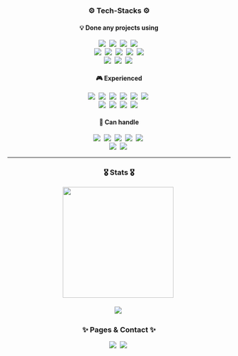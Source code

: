 <!-- Tech Stack Section -->
<h3 align='center'>⚙ Tech-Stacks ⚙</h3>
<h4 align='center'>💡 Done any projects using</h4>
<p align='center'>
<!-- Tools -->
  <!-- Git -->
  <img src="https://img.shields.io/badge/Git-F05032?style=flat-square&logo=Git&logoColor=white"/></a>&nbsp
  <!-- GitHub -->
  <img src="https://img.shields.io/badge/GitHub-181717?style=flat-square&logo=GitHub&logoColor=white"/></a>&nbsp
  <!-- Notion -->
  <img src="https://img.shields.io/badge/Notion-000000?style=flat-square&logo=Notion&logoColor=white"/></a>&nbsp
  <!-- VSCode -->
  <img src="https://img.shields.io/badge/VisualStudioCode-0165a9?style=flat-square&logo=VisualStudioCode&logoColor=white"/></a>&nbsp
  <br>
<!-- Lang. -->
  <!-- Python -->
  <img src="https://img.shields.io/badge/Python-3766AB?style=flat-square&logo=Python&logoColor=white"/></a>&nbsp
  <!-- C++ -->
  <img src="https://img.shields.io/badge/C++-00599C?style=flat-square&logo=c%2B%2B&logoColor=white"/></a>&nbsp
  <!-- HTML -->
  <img src="https://img.shields.io/badge/HTML-E34F26?style=flat-square&logo=HTML5&logoColor=white"/></a>&nbsp
  <!-- CSS -->
  <img src="https://img.shields.io/badge/CSS-1572B6?style=flat-square&logo=CSS3&logoColor=white"/></a>&nbsp
  <!-- JavaScript -->
  <img src="https://img.shields.io/badge/JavaScript-F7DF1E?style=flat-square&logo=JavaScript&logoColor=white"/>
  <br>
<!-- Lib. / Frmaeworks -->
  <!-- NumPy -->
  <img src="https://img.shields.io/badge/NumPy-013243?style=flat-square&logo=NumPy&logoColor=white"/></a>&nbsp
  <!-- pandas -->
  <img src="https://img.shields.io/badge/pandas-150458?style=flat-square&logo=pandas&logoColor=white"/></a>&nbsp
  <!-- aiohttp -->
  <img src="https://img.shields.io/badge/aiohttp-2C5BB4?style=flat-square&logo=aiohttp&logoColor=white"/></a>&nbsp
</p>

<h4 align='center'>🎮 Experienced</h4>
<p align='center'>
<!-- Lang. -->
  <!-- Dart -->
<!--   <img src="https://img.shields.io/badge/Dart-0175C2?style=flat-square&logo=Dart&logoColor=white"/></a>&nbsp -->
  <!-- Go -->
  <img src="https://img.shields.io/badge/Go-00ADD8?style=flat-square&logo=Go&logoColor=white"/></a>&nbsp
  <!-- JAVA -->
  <img src="https://img.shields.io/badge/Java-007396?style=flat-square&logo=JAVA&logoColor=white"/></a>&nbsp
  <!-- Kotlin -->
  <img src="https://img.shields.io/badge/Kotlin-7F52FF?style=flat-square&logo=Kotlin&logoColor=white"/></a>&nbsp
<!-- Lib. / Frmaeworks / Tools -->
  <!-- AWS -->
  <img src="https://img.shields.io/badge/AmazonAWS-232F3E?style=flat-square&logo=AmazonAWS&logoColor=white"/></a>&nbsp
  <!-- Flutter -->
<!--   <img src="https://img.shields.io/badge/Flutter-02569B?style=flat-square&logo=Flutter&logoColor=white"/></a>&nbsp -->
  <!-- SQLite -->
  <img src="https://img.shields.io/badge/SQLite-003B57?style=flat-square&logo=SQLite&logoColor=white"/></a>&nbsp
  <!-- Jira -->
  <img src="https://img.shields.io/badge/Jira-0052CC?style=flat-square&logo=jira&logoColor=white"/></a>&nbsp
  <br>
  <!-- TypeScript -->
  <img src="https://img.shields.io/badge/TypeScript-3178C6?style=flat-square&logo=typescript&logoColor=white"/></a>&nbsp
  <!-- Vue.js -->
  <img src="https://img.shields.io/badge/Vue.js-4FC08D?style=flat-square&logo=vuedotjs&logoColor=white"/></a>&nbsp
  <!-- OpenCV -->
  <img src="https://img.shields.io/badge/OpenCV-5C3EE8?style=flat-square&logo=opencv&logoColor=white"/></a>&nbsp
  <!-- PyTorch -->
  <img src="https://img.shields.io/badge/PyTorch-EE4C2C?style=flat-square&logo=pytorch&logoColor=white"/></a>&nbsp
</p>

<h4 align='center'>🔎 Can handle</h4>
<p align='center'>
<!-- Adobe -->
  <!-- Adobe Ps -->
  <img src="https://img.shields.io/badge/Photoshop-31A8FF?style=flat-square&logo=AdobePhotoshop&logoColor=white"/></a>&nbsp
  <!-- Adobe Ai -->
  <img src="https://img.shields.io/badge/Illustrator-FF9A00?style=flat-square&logo=AdobeIllustrator&logoColor=white"/></a>&nbsp
  <!-- Adobe Pr -->
  <img src="https://img.shields.io/badge/PremierePro-9999FF?style=flat-square&logo=AdobePremierePro&logoColor=white"/></a>&nbsp
  <!-- Adobe Ae -->
  <img src="https://img.shields.io/badge/AfterEffects-9999FF?style=flat-square&logo=AdobeAfterEffects&logoColor=white"/></a>&nbsp
  <!-- Figma -->
  <img src="https://img.shields.io/badge/Figma-F24E1E?style=flat-square&logo=Figma&logoColor=white"/></a>&nbsp
  <br>
<!-- Machine Design Tools -->
  <!-- CAD -->
  <img src="https://img.shields.io/badge/CAD-000000?style=flat-square&logo=Autodesk&logoColor=white"/></a>&nbsp
  <!-- SOLIDWORKS -->
  <img src="https://img.shields.io/badge/SOLIDWORKS-FFFFFF?style=flat-square&logo=dassaultsystemes&logoColor=red"/></a>&nbsp
</p>

<hr>

<!-- History -->
<h3 align='center'>🎖️ Stats 🎖️</h3>
<div align="center" style="text-align:center">
  <img src="https://github.com/user-attachments/assets/0f799a39-00e1-4996-974d-9489c81d6d64" width=250/></a>&nbsp
</div>
<br>
<div align="center" style="text-align:center">
  <img src="http://mazassumnida.wtf/api/v2/generate_badge?boj=mintcat98"/></a>&nbsp
</div>

<!-- Personal Pages & Contact -->
<h3 align='center'>✨ Pages & Contact ✨</h3>
<div align="center" style="text-align:center">
  <!-- Tistory -->
  <a href="https://dev-mintcat.tistory.com/"><img src="https://img.shields.io/badge/Tistory-ff5a4a?style=for-the-badge&logo=Tistory&logoColor=white"/></a>&nbsp
  <!-- Notion -->
<!--   <a href="https://dusty-range-725.notion.site/MintCat98-48ba6b85b6a7434599a9ce1da6c8f355"><img src="https://img.shields.io/badge/Notion-000000?style=for-the-badge&logo=Notion&logoColor=white"/></a>&nbsp -->
  <!-- Contact -->
  <a href="mailto:presidentmc9898@gmail.com"><img src="https://img.shields.io/badge/Gmail-EA4335?style=for-the-badge&logo=Gmail&logoColor=white"/></a>&nbsp
</div>
